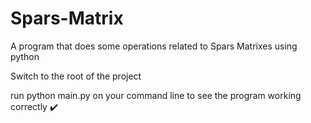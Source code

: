 # Spars-Matrix
A program that does some operations related to Spars Matrixes using python 

Switch to the root of the project

run python main.py on your command line to see the program working correctly :heavy_check_mark: 
